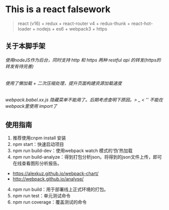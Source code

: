 # This is a react falsework
> react (v16) + redux + react-router v4 + redux-thunk + react-hot-loader + nodejs + es6 + webpack3 + https

## 关于本脚手架
###### 使用nodeJS作为后台，同时支持 http 和 https 两种 restful api 的转发(https的转发有待完善)
###### 使用了懒加载 + 二次压缩处理，提升页面构建资源加载速度
###### webpack.babel.xx.js 隐藏菜单不能用了。后期考虑查明下原因。> _ < '' 不能在webpack里使用 import了



## 使用指南
1. 推荐使用cnpm install 安装
1. npm start：快速启动项目
2. npm run build-dev：使用webpack watch 模式的‘伪’热加载
3. npm run build-analyze：得到打包分析json。将得到的json文件上传，即可在线查看图形分析报告。
  * https://alexkuz.github.io/webpack-chart/
  * http://webpack.github.io/analyse/
4. npm run build：用于部署线上正式环境的打包。
5. npm run test：单元测试命令
6. npm run coverage：覆盖测试的命令
